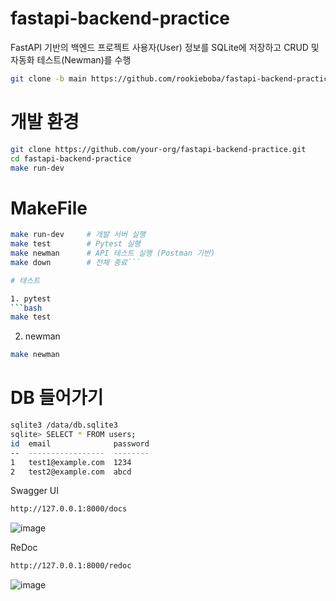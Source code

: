 # fastapi-backend-practice
FastAPI 기반의 백엔드 프로젝트
사용자(User) 정보를 SQLite에 저장하고 
CRUD 및 자동화 테스트(Newman)를 수행

```bash
git clone -b main https://github.com/rookieboba/fastapi-backend-practice/
```

# 개발 환경
```bash
git clone https://github.com/your-org/fastapi-backend-practice.git
cd fastapi-backend-practice
make run-dev
```

# MakeFile
```bash
make run-dev     # 개발 서버 실행
make test        # Pytest 실행
make newman      # API 테스트 실행 (Postman 기반)
make down        # 전체 종료```

# 테스트

1. pytest
```bash
make test
```
2. newman
```bash
make newman
```


# DB 들어가기
```bash
sqlite3 /data/db.sqlite3
sqlite> SELECT * FROM users;
id  email              password
--  -----------------  --------
1   test1@example.com  1234    
2   test2@example.com  abcd    
```

Swagger UI

```bash
http://127.0.0.1:8000/docs
```

![image](https://github.com/user-attachments/assets/310be3a7-d31b-4f5b-b035-0e4fff50a16f)



ReDoc

```bash
http://127.0.0.1:8000/redoc
```

![image](https://github.com/user-attachments/assets/ea6ed652-64a7-425c-ba4f-9a4eadc6409a)
